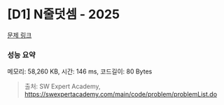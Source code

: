 # [D1] N줄덧셈 - 2025 

[문제 링크](https://swexpertacademy.com/main/code/problem/problemDetail.do?contestProbId=AV5QFZtaAscDFAUq) 

### 성능 요약

메모리: 58,260 KB, 시간: 146 ms, 코드길이: 80 Bytes



> 출처: SW Expert Academy, https://swexpertacademy.com/main/code/problem/problemList.do